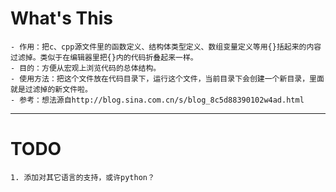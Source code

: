 # What's This
	- 作用：把c、cpp源文件里的函数定义、结构体类型定义、数组变量定义等用{}括起来的内容过滤掉。类似于在编辑器里把{}内的代码折叠起来一样。
	- 目的：方便从宏观上浏览代码的总体结构。
	- 使用方法：把这个文件放在代码目录下，运行这个文件，当前目录下会创建一个新目录，里面就是过滤掉的新文件啦。
	- 参考：想法源自http://blog.sina.com.cn/s/blog_8c5d88390102w4ad.html

---
# TODO
	1. 添加对其它语言的支持，或许python？